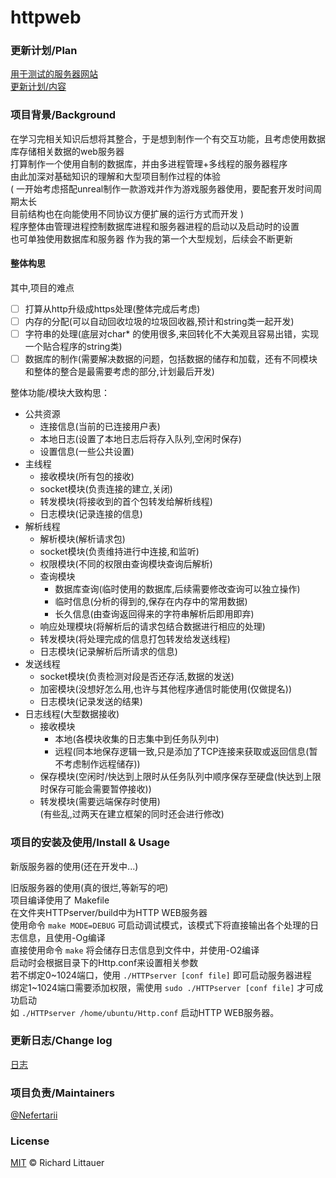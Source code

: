 # httpweb
### 更新计划/Plan
[用于测试的服务器网站](http://webwasi.com/)      
[更新计划/内容](https://github.com/Nefertarii/WebServer/blob/master/ChangeLog.md)

### 项目背景/Background
在学习完相关知识后想将其整合，于是想到制作一个有交互功能，且考虑使用数据库存储相关数据的web服务器  
打算制作一个使用自制的数据库，并由多进程管理+多线程的服务器程序    
由此加深对基础知识的理解和大型项目制作过程的体验  
( 一开始考虑搭配unreal制作一款游戏并作为游戏服务器使用，要配套开发时间周期太长  
  目前结构也在向能使用不同协议方便扩展的运行方式而开发 )   
程序整体由管理进程控制数据库进程和服务器进程的启动以及启动时的设置  
也可单独使用数据库和服务器
作为我的第一个大型规划，后续会不断更新  

#### 整体构思
其中,项目的难点
- [ ] 打算从http升级成https处理(整体完成后考虑)
- [ ] 内存的分配(可以自动回收垃圾的垃圾回收器,预计和string类一起开发)
- [ ] 字符串的处理(底层对char* 的使用很多,来回转化不大美观且容易出错，实现一个贴合程序的string类)
- [ ] 数据库的制作(需要解决数据的问题，包括数据的储存和加载，还有不同模块和整体的整合是最需要考虑的部分,计划最后开发)

整体功能/模块大致构思：  
* 公共资源
	* 连接信息(当前的已连接用户表)
	* 本地日志(设置了本地日志后将存入队列,空闲时保存)
	* 设置信息(一些公共设置)
* 主线程	
	* 接收模块(所有包的接收)
	* socket模块(负责连接的建立,关闭)
	* 转发模块(将接收到的首个包转发给解析线程)
	* 日志模块(记录连接的信息)
* 解析线程	
	* 解析模块(解析请求包)
	* socket模块(负责维持进行中连接,和监听)
	* 权限模块(不同的权限由查询模块查询后解析)
	* 查询模块
		* 数据库查询(临时使用的数据库,后续需要修改查询可以独立操作)
		* 临时信息(分析的得到的,保存在内存中的常用数据)
		* 长久信息(由查询返回得来的字符串解析后即用即弃)
	* 响应处理模块(将解析后的请求包结合数据进行相应的处理)
	* 转发模块(将处理完成的信息打包转发给发送线程)
	* 日志模块(记录解析后所请求的信息)
* 发送线程	
	* socket模块(负责检测对段是否还存活,数据的发送)
	* 加密模块(没想好怎么用,也许与其他程序通信时能使用(仅做提名))
	* 日志模块(记录发送的结果)
* 日志线程(大型数据接收)
	* 接收模块
		* 本地(各模块收集的日志集中到任务队列中)
		* 远程(同本地保存逻辑一致,只是添加了TCP连接来获取或返回信息(暂不考虑制作远程储存))
	* 保存模块(空闲时/快达到上限时从任务队列中顺序保存至硬盘(快达到上限时保存可能会需要暂停接收))
	* 转发模块(需要远端保存时使用)  
(有些乱,过两天在建立框架的同时还会进行修改)

### 项目的安装及使用/Install & Usage
新版服务器的使用(还在开发中...)  

旧版服务器的使用(真的很烂,等新写的吧)   
项目编译使用了 Makefile  
在文件夹HTTPserver/build中为HTTP WEB服务器  
使用命令 ```make MODE=DEBUG``` 可启动调试模式，该模式下将直接输出各个处理的日志信息，且使用-Og编译  
直接使用命令 ```make``` 将会储存日志信息到文件中，并使用-O2编译  
启动时会根据目录下的Http.conf来设置相关参数  
若不绑定0\~1024端口，使用 ```./HTTPserver [conf file]``` 即可启动服务器进程  
绑定1\~1024端口需要添加权限，需使用 ```sudo ./HTTPserver [conf file]``` 才可成功启动  
如 ```./HTTPserver /home/ubuntu/Http.conf``` 启动HTTP WEB服务器。  

### 更新日志/Change log
[日志](https://github.com/Nefertarii/WebServer/blob/master/ChangeLog.md)

### 项目负责/Maintainers
[@Nefertarii](https://github.com/Nefertarii)  

### License
[MIT](https://github.com/Nefertarii/WebServer/blob/master/LICENSE) © Richard Littauer   
